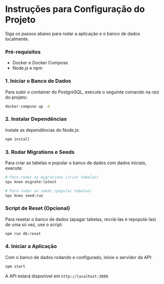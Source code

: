 # Instruções para Configuração do Projeto

Siga os passos abaixo para rodar a aplicação e o banco de dados localmente.

### Pré-requisitos
- Docker e Docker Compose
- Node.js e npm

### 1. Iniciar o Banco de Dados
Para subir o container do PostgreSQL, execute o seguinte comando na raiz do projeto:
```bash
docker-compose up -d
```

### 2. Instalar Dependências
Instale as dependências do Node.js:
```bash
npm install
```

### 3. Rodar Migrations e Seeds
Para criar as tabelas e popular o banco de dados com dados iniciais, execute:
```bash
# Para rodar as migrations (criar tabelas)
npx knex migrate:latest

# Para rodar as seeds (popular tabelas)
npx knex seed:run
```

### Script de Reset (Opcional)
Para resetar o banco de dados (apagar tabelas, recriá-las e repopulá-las) de uma só vez, use o script:
```bash
npm run db:reset
```

### 4. Iniciar a Aplicação
Com o banco de dados rodando e configurado, inicie o servidor da API:
```bash
npm start
```
A API estará disponível em `http://localhost:3000`.